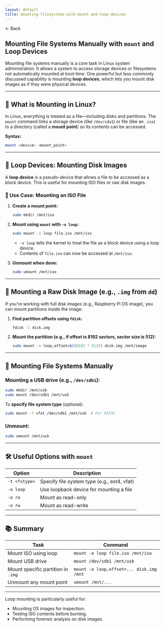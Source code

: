 ```yaml
---
layout: default
title: mounting-filesystems-with-mount-and-loop-devices
---
```


<a href="https://anish7600.github.io/technical-writeups" style="text-decoration: none;">← Back</a>


## Mounting File Systems Manually with `mount` and Loop Devices

Mounting file systems manually is a core task in Linux system administration. It allows a system to access storage devices or filesystems not automatically mounted at boot time. One powerful but less commonly discussed capability is mounting **loop devices**, which lets you mount disk images as if they were physical devices.

---

## 🧱 What is Mounting in Linux?

In Linux, everything is treated as a file—including disks and partitions. The `mount` command links a storage device (like `/dev/sda1`) or file (like an `.iso`) to a directory (called a **mount point**) so its contents can be accessed.

**Syntax:**

```bash
mount <device> <mount_point>
```

---

## 🔄 Loop Devices: Mounting Disk Images

A **loop device** is a pseudo-device that allows a file to be accessed as a block device. This is useful for mounting ISO files or raw disk images.

### 🔧 Use Case: Mounting an ISO File

1. **Create a mount point:**

   ```bash
   sudo mkdir /mnt/iso
   ```

2. **Mount using `mount` with `-o loop`:**

   ```bash
   sudo mount -o loop file.iso /mnt/iso
   ```

   * `-o loop` tells the kernel to treat the file as a block device using a loop device.
   * Contents of `file.iso` can now be accessed at `/mnt/iso`.

3. **Unmount when done:**

   ```bash
   sudo umount /mnt/iso
   ```

---

## 🧪 Mounting a Raw Disk Image (e.g., `.img` from `dd`)

If you're working with full disk images (e.g., Raspberry Pi OS image), you can mount partitions inside the image:

1. **Find partition offsets using `fdisk`:**

   ```bash
   fdisk -l disk.img
   ```

2. **Mount the partition (e.g., if offset is 8192 sectors, sector size is 512):**

   ```bash
   sudo mount -o loop,offset=$((8192 * 512)) disk.img /mnt/image
   ```

---

## 📁 Mounting File Systems Manually

### Mounting a USB drive (e.g., `/dev/sdb1`):

```bash
sudo mkdir /mnt/usb
sudo mount /dev/sdb1 /mnt/usb
```

To **specify file system type** (optional):

```bash
sudo mount -t vfat /dev/sdb1 /mnt/usb  # For FAT32
```

### Unmount:

```bash
sudo umount /mnt/usb
```

---

## 🛠 Useful Options with `mount`

| Option        | Description                                 |
| ------------- | ------------------------------------------- |
| `-t <fstype>` | Specify file system type (e.g., ext4, vfat) |
| `-o loop`     | Use loopback device for mounting a file     |
| `-o ro`       | Mount as read-only                          |
| `-o rw`       | Mount as read-write                         |

---

## 📚 Summary

| Task                               | Command                                  |
| ---------------------------------- | ---------------------------------------- |
| Mount ISO using loop               | `mount -o loop file.iso /mnt/iso`        |
| Mount USB drive                    | `mount /dev/sdb1 /mnt/usb`               |
| Mount specific partition in `.img` | `mount -o loop,offset=... disk.img /mnt` |
| Unmount any mount point            | `umount /mnt/...`                        |

---

Loop mounting is particularly useful for:

* Mounting OS images for inspection.
* Testing ISO contents before burning.
* Performing forensic analysis on disk images.

